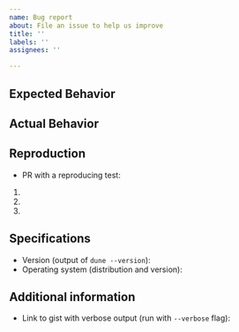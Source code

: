```yaml
---
name: Bug report
about: File an issue to help us improve
title: ''
labels: ''
assignees: ''

---
```


<!-- Thank you for filing an issue to help us improve Dune! -->
## Expected Behavior


## Actual Behavior


## Reproduction

<!-- If possible, please open a PR with a test that reproduces the problem.
      Adding tests is easy, see  https://github.com/ocaml/dune/blob/master/HACKING.md#tests -->

- PR with a reproducing test: 

<!-- Otherwise, please detail how to the behavior can be reproduced -->

1.
1.
1.

## Specifications

- Version (output of `dune --version`):
- Operating system (distribution and version):

<!-- remove the following if not used -->
## Additional information 

- Link to gist with verbose output (run with `--verbose` flag):
